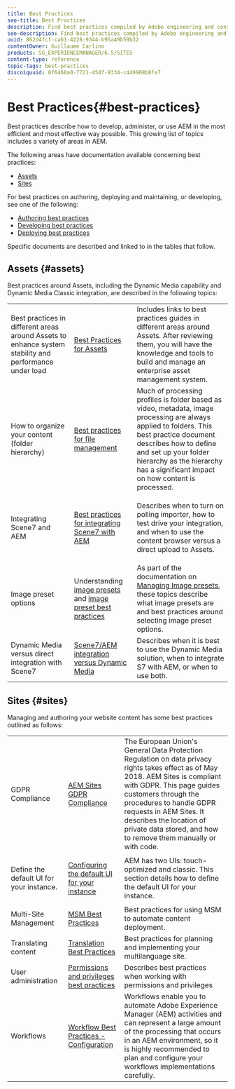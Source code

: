 ```yaml
---
title: Best Practices
seo-title: Best Practices
description: Find best practices compiled by Adobe engineering and consulting teams to help administrators get up and running.
seo-description: Find best practices compiled by Adobe engineering and consulting teams to help administrators get up and running.
uuid: 862d4fcf-ca61-4228-9344-b95a49b59b32
contentOwner: Guillaume Carlino
products: SG_EXPERIENCEMANAGER/6.5/SITES
content-type: reference
topic-tags: best-practices
discoiquuid: 8f6468a0-7721-454f-9334-c449968b8fe7
---
```


# Best Practices{#best-practices}

Best practices describe how to develop, administer, or use AEM in the most efficient and most effective way possible. This growing list of topics includes a variety of areas in AEM.

The following areas have documentation available concerning best practices:

* [Assets](#assets)
* [Sites](#sites)

For best practices on authoring, deploying and maintaining, or developing, see one of the following:

* [Authoring best practices](/help/sites-authoring/best-practices.md)
* [Developing best practices](/help/sites-developing/best-practices.md)
* [Deploying best practices](/help/sites-deploying/best-practices.md)

Specific documents are described and linked to in the tables that follow.

## Assets {#assets}

Best practices around Assets, including the Dynamic Media capability and Dynamic Media Classic integration, are described in the following topics:

<table>
 <tbody>
  <tr>
   <td>Best practices in different areas around Assets to enhance system stability and performance under load</td>
   <td><a href="/help/assets/best-practices-for-assets.md">Best Practices for Assets</a></td>
   <td>Includes links to best practices guides in different areas around Assets. After reviewing them, you will have the knowledge and tools to build and manage an enterprise asset management system.</td>
  </tr>
  <tr>
   <td>How to organize your content (folder hierarchy)</td>
   <td><a href="/help/assets/best-practices-for-file-management.md">Best practices for file management</a></td>
   <td>Much of processing profiles is folder based as video, metadata, image processing are always applied to folders. This best practice document describes how to define and set up your folder hierarchy as the hierarchy has a significant impact on how content is processed. </td>
  </tr>
  <tr>
   <td>Integrating Scene7 and AEM</td>
   <td><a href="/help/sites-administering/scene7.md#best-practices-for-integrating-scene-with-aem">Best practices for integrating Scene7 with AEM</a></td>
   <td><p>Describes when to turn on polling importer, how to test drive your integration, and when to use the content browser versus a direct upload to Assets.</p> </td>
  </tr>
  <tr>
   <td>Image preset options</td>
   <td>Understanding <a href="/help/assets/managing-image-presets.md#understanding-image-presets">image presets</a> and <a href="/help/assets/managing-image-presets.md#image-preset-options">image preset best practices</a></td>
   <td>As part of the documentation on <a href="/help/assets/managing-image-presets.md">Managing Image presets</a>, these topics describe what image presets are and best practices around selecting image preset options.</td>
  </tr>
  <tr>
   <td>Dynamic Media versus direct integration with Scene7</td>
   <td><a href="/help/sites-administering/scene7.md#aem-scene-integration-versus-dynamic-media">Scene7/AEM integration versus Dynamic Media</a></td>
   <td>Describes when it is best to use the Dynamic Media solution, when to integrate S7 with AEM, or when to use both.</td>
  </tr>
 </tbody>
</table>

## Sites {#sites}

Managing and authoring your website content has some best practices outlined as follows:

<table>
 <tbody>
  <tr>
   <td>GDPR Compliance</td>
   <td><a href="/help/sites-administering/gdpr-compliance-sites.md">AEM Sites GDPR Compliance</a></td>
   <td>The European Union's General Data Protection Regulation on data privacy rights takes effect as of May 2018. AEM Sites is compliant with GDPR. This page guides customers through the procedures to handle GDPR requests in AEM Sites. It describes the location of private data stored, and how to remove them manually or with code.</td>
  </tr>
  <tr>
   <td>Define the default UI for your instance.</td>
   <td><p><a href="/help/sites-authoring/select-ui.md#configuring-the-default-ui-for-your-instance">Configuring the default UI for your instance</a></p> </td>
   <td>AEM has two UIs: touch-optimized and classic. This section details how to define the default UI for your instance.</td>
  </tr>
  <tr>
   <td>Multi-Site Management</td>
   <td><a href="/help/sites-administering/msm-best-practices.md">MSM Best Practices</a></td>
   <td>Best practices for using MSM to automate content deployment. </td>
  </tr>
  <tr>
   <td>Translating content</td>
   <td><a href="/help/sites-administering/tc-bp.md">Translation Best Practices</a></td>
   <td>Best practices for planning and implementing your multilanguage site.</td>
  </tr>
  <tr>
   <td>User administration</td>
   <td><a href="/help/sites-administering/security.md#best-practices">Permissions and privileges best practices</a></td>
   <td>Describes best practices when working with permissions and privileges </td>
  </tr>
  <tr>
   <td>Workflows</td>
   <td><a href="/help/sites-developing/workflows-best-practices.md#configuration">Workflow Best Practices - Configuration</a></td>
   <td>Workflows enable you to automate Adobe Experience Manager (AEM) activities and can represent a large amount of the processing that occurs in an AEM environment, so it is highly recommended to plan and configure your workflows implementations carefully.</td>
  </tr>
 </tbody>
</table>

